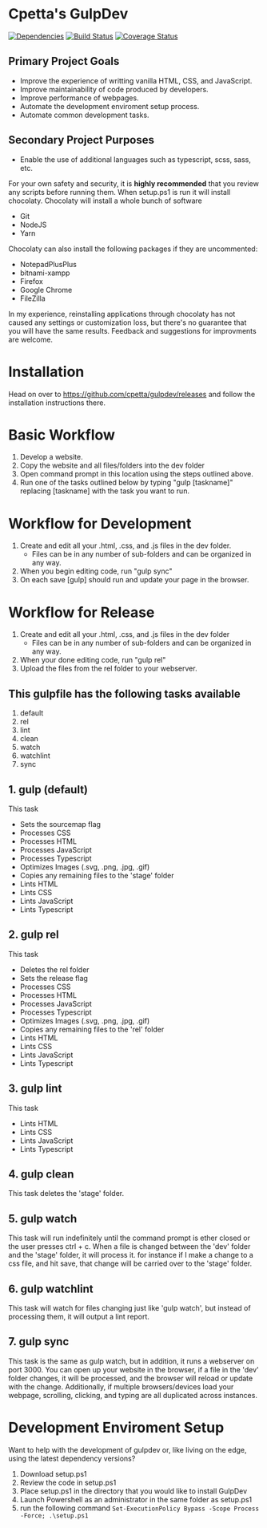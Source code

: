 # Cpetta's GulpDev 
[![Dependencies][david-svg]][david-url] [![Build Status][travis-ci-svg]][travis-ci-url] [![Coverage Status][coveralls-svg]][coveralls-url]

## Primary Project Goals
* Improve the experience of writting vanilla HTML, CSS, and JavaScript.
* Improve maintainability of code produced by developers.
* Improve performance of webpages.
* Automate the development enviroment setup process.
* Automate common development tasks.

## Secondary Project Purposes
* Enable the use of additional languages such as typescript, scss, sass, etc.

For your own safety and security, it is **highly recommended** that you review any scripts before running them.
When setup.ps1 is run it will install chocolaty.
Chocolaty will install a whole bunch of software
* Git
* NodeJS
* Yarn

Chocolaty can also install the following packages if they are uncommented:
* NotepadPlusPlus
* bitnami-xampp
* Firefox
* Google Chrome
* FileZilla

In my experience, reinstalling applications through chocolaty has not caused any settings or customization loss, but there's no guarantee that you will have the same results.
Feedback and suggestions for improvments are welcome.

# Installation
Head on over to https://github.com/cpetta/gulpdev/releases and follow the installation instructions there.

# Basic Workflow
1. Develop a website.
2. Copy the website and all files/folders into the dev folder
3. Open command prompt in this location using the steps outlined above.
4. Run one of the tasks outlined below by typing "gulp [taskname]" replacing [taskname] with the task you want to run.

# Workflow for Development
1. Create and edit all your .html, .css, and .js files in the dev folder.
	* Files can be in any number of sub-folders and can be organized in any way.
2. When you begin editing code, run "gulp sync"
3. On each save [gulp] should run and update your page in the browser.

# Workflow for Release
1. Create and edit all your .html, .css, and .js files in the dev folder
	* Files can be in any number of sub-folders and can be organized in any way.
2. When your done editing code, run "gulp rel"
3. Upload the files from the rel folder to your webserver.

## This gulpfile has the following tasks available
1. default
2. rel
3. lint
4. clean
5. watch
6. watchlint
7. sync

## 1. gulp (default)
This task 
* Sets the sourcemap flag
* Processes CSS
* Processes HTML
* Processes JavaScript
* Processes Typescript
* Optimizes Images (.svg, .png, .jpg, .gif)
* Copies any remaining files to the 'stage' folder
* Lints HTML
* Lints CSS
* Lints JavaScript
* Lints Typescript

## 2. gulp rel
This task
* Deletes the rel folder
* Sets the release flag
* Processes CSS
* Processes HTML
* Processes JavaScript
* Processes Typescript
* Optimizes Images (.svg, .png, .jpg, .gif)
* Copies any remaining files to the 'rel' folder
* Lints HTML
* Lints CSS
* Lints JavaScript
* Lints Typescript
		
## 3. gulp lint
This task
* Lints HTML
* Lints CSS
* Lints JavaScript
* Lints Typescript
		
## 4. gulp clean
This task deletes the 'stage' folder.
	
## 5. gulp watch
This task will run indefinitely until the command prompt is ether closed or the user presses ctrl + c.
When a file is changed between the 'dev' folder and the 'stage' folder, it will process it.
for instance if I make a change to a css file, and hit save, that change will be carried over to the 'stage' folder.
		
## 6. gulp watchlint
This task will watch for files changing just like 'gulp watch', but instead of processing them, it will output a lint report.
		
## 7. gulp sync
This task is the same as gulp watch, but in addition, it runs a webserver on port 3000.
You can open up your website in the browser, if a file in the 'dev' folder changes, it will be processed, and the browser will reload or update with the change.
Additionally, if multiple browsers/devices load your webpage, scrolling, clicking, and typing are all duplicated across instances.

# Development Enviroment Setup
Want to help with the development of gulpdev or, like living on the edge, using the latest dependency versions?
1. Download setup.ps1
2. Review the code in setup.ps1
3. Place setup.ps1 in the directory that you would like to install GulpDev
2. Launch Powershell as an administrator in the same folder as setup.ps1
4. run the following command `Set-ExecutionPolicy Bypass -Scope Process -Force; .\setup.ps1`

[david-svg]: https://david-dm.org/cpetta/gulpdev.svg
[david-url]: https://david-dm.org/cpetta/gulpdev
[travis-ci-svg]: https://travis-ci.org/cpetta/GulpDev.svg?branch=master
[travis-ci-url]: https://travis-ci.org/cpetta/GulpDev
[coveralls-svg]: https://coveralls.io/repos/github/cpetta/GulpDev/badge.svg?branch=master
[coveralls-url]: https://coveralls.io/github/cpetta/GulpDev?branch=master
